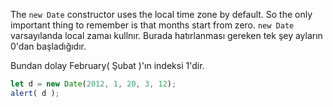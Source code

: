 The `new Date` constructor uses the local time zone by default. So the only important thing to remember is that months start from zero.
`new Date` varsayılanda local zamaı kullnır. Burada hatırlanması gereken tek şey ayların 0'dan başladığıdır.

Bundan dolay February( Şubat )'ın indeksi 1'dir.

```js run
let d = new Date(2012, 1, 20, 3, 12);
alert( d );
```
